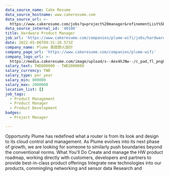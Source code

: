```yaml
---
data_source_name: Cake Resume
data_source_hostname: www.cakeresume.com
data_source_url: >-
  https://www.cakeresume.com/jobs?q=project%20manager&refinementList%5Blang_name%5D%5B0%5D=English&refinementList%5Bsalary_type%5D=per_year&range%5Bsalary_range%5D%5Bmin%5D=1000000&page=2
data_source_internal_id: '40100'
title: Hardware Product Manager
job_url: 'https://www.cakeresume.com/companies/plume-wifi/jobs/hardware-product-manager'
date: 2022-05-06T09:31:28.573Z
company_name: Plume 美商野火設計
company_page_url: 'https://www.cakeresume.com/companies/plume-wifi'
company_logo_url: >-
  https://media.cakeresume.com/image/upload/s--Aex4hJNw--/c_pad,fl_png8,h_200,w_200/v1651575028/ll5mohuzjlcovixjpgpp.png
salary_text: TWD800000 - TWD2000000
salary_currency: TWD
salary_type: per_year
salary_min: 800000
salary_max: 2000000
location_list: []
job_tags:
  - Product Management
  - Product Manager
  - Product Development
badges:
  - Project Manager

---
```


Opportunity Plume has redefined what a router is from its look and design to its cloud control and management. As Plume evolves into its next phase of growth, we are looking for someone to similarly push boundaries beyond the conventional norms. What You’ll Do Create and manage the HW product roadmap, working directly with customers, developers and partners to provide best-in-class product offerings Integrate new technologies into our products, commingling networking and sensor data Research and